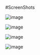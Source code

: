 #ScreenShots

![image](https://github.com/Sangita-Kumari/EcommerceApp_Reduce_Authentication/assets/98204711/55b06343-3288-4ef5-9b1a-48f455f05d1d)


![image](https://github.com/Sangita-Kumari/EcommerceApp_Reduce_Authentication/assets/98204711/a46df40a-5a0d-47d7-b298-5a50f1cd08bf)


![image](https://github.com/Sangita-Kumari/EcommerceApp_Reduce_Authentication/assets/98204711/a31356eb-dddf-44e8-b4ab-4d8edcf6b874)


![image](https://github.com/Sangita-Kumari/EcommerceApp_Reduce_Authentication/assets/98204711/bfeed9b1-b085-4ae0-bad1-e94f4b0889cb)




